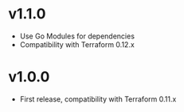 # v1.1.0

* Use Go Modules for dependencies
* Compatibility with Terraform 0.12.x

# v1.0.0

* First release, compatibility with Terraform 0.11.x
